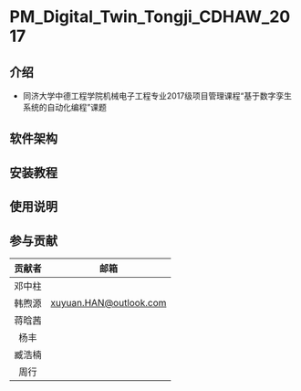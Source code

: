 # PM_Digital_Twin_Tongji_CDHAW_2017

## 介绍

- 同济大学中德工程学院机械电子工程专业2017级项目管理课程“基于数字孪生系统的自动化编程”课题

## 软件架构

## 安装教程

## 使用说明

## 参与贡献
|贡献者|邮箱|
|:-:|:-:|
|邓中柱| |
|韩煦源|xuyuan.HAN@outlook.com|
|蒋晗茜| |
|杨丰| |
|臧浩楠| |
|周行| |
